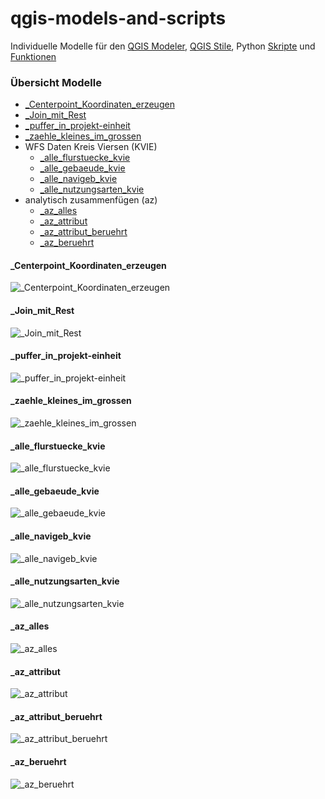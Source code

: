 # qgis-models-and-scripts
Individuelle Modelle für den [QGIS Modeler](https://docs.qgis.org/latest/de/docs/user_manual/processing/modeler.html), [QGIS Stile](https://docs.qgis.org/latest/de/docs/user_manual/appendices/qgis_file_formats.html?highlight=qml#qml-the-qgis-style-file-format), Python [Skripte](https://docs.qgis.org/latest/de/docs/user_manual/processing/scripts.html) und [Funktionen](https://docs.qgis.org/latest/de/docs/user_manual/working_with_vector/expression.html#function-editor)

### Übersicht Modelle

- [_Centerpoint_Koordinaten_erzeugen](#_Centerpoint_Koordinaten_erzeugen)
- [_Join_mit_Rest](#_Join_mit_Rest)
- [_puffer_in_projekt-einheit](#_puffer_in_projekt-einheit)
- [_zaehle_kleines_im_grossen](#_zaehle_kleines_im_grossen)
- WFS Daten Kreis Viersen (KVIE)
  - [_alle_flurstuecke_kvie](#_alle_flurstuecke_kvie)
  - [_alle_gebaeude_kvie](#_alle_gebaeude_kvie)
  - [_alle_navigeb_kvie](#_alle_navigeb_kvie)
  - [_alle_nutzungsarten_kvie](#_alle_nutzungsarten_kvie)
- analytisch zusammenfügen (az)
  - [_az_alles](#_az_alles)
  - [_az_attribut](#_az_attribut)
  - [_az_attribut_beruehrt](#_az_attribut_beruehrt)
  - [_az_beruehrt](#_az_beruehrt)

#### _Centerpoint_Koordinaten_erzeugen

![_Centerpoint_Koordinaten_erzeugen](models/_Centerpoint_Koordinaten_erzeugen.png "_Centerpoint_Koordinaten_erzeugen")

#### _Join_mit_Rest

![_Join_mit_Rest](models/_Join_mit_Rest.png "_Join_mit_Rest")

#### _puffer_in_projekt-einheit

![_puffer_in_projekt-einheit](models/_puffer_in_projekt-einheit.png "_puffer_in_projekt-einheit")

#### _zaehle_kleines_im_grossen

![_zaehle_kleines_im_grossen](models/_zaehle_kleines_im_grossen.png "_zaehle_kleines_im_grossen")

#### _alle_flurstuecke_kvie

![_alle_flurstuecke_kvie](models/wfs_daten_kvie/_alle_flurstuecke_kvie.png "_alle_flurstuecke_kvie")

#### _alle_gebaeude_kvie

![_alle_gebaeude_kvie](models/wfs_daten_kvie/_alle_gebaeude_kvie.png "_alle_gebaeude_kvie")

#### _alle_navigeb_kvie

![_alle_navigeb_kvie](models/wfs_daten_kvie/_alle_navigeb_kvie.png "_alle_navigeb_kvie")

#### _alle_nutzungsarten_kvie

![_alle_nutzungsarten_kvie](models/wfs_daten_kvie/_alle_nutzungsarten_kvie.png "_alle_nutzungsarten_kvie")

#### _az_alles

![_az_alles](models/analytisch_zusammenfuegen/_az_alles.png "_az_alles")

#### _az_attribut

![_az_attribut](models/analytisch_zusammenfuegen/_az_attribut.png "_az_attribut")

#### _az_attribut_beruehrt

![_az_attribut_beruehrt](models/analytisch_zusammenfuegen/_az_attribut_beruehrt.png "_az_attribut_beruehrt")

#### _az_beruehrt

![_az_beruehrt](models/analytisch_zusammenfuegen/_az_beruehrt.png "_az_beruehrt")

